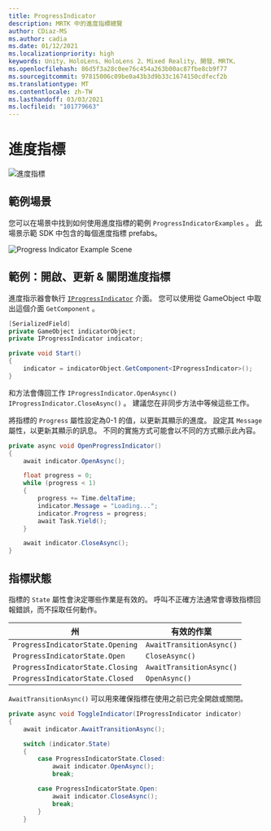 ```yaml
---
title: ProgressIndicator
description: MRTK 中的進度指標總覽
author: CDiaz-MS
ms.author: cadia
ms.date: 01/12/2021
ms.localizationpriority: high
keywords: Unity、HoloLens、HoloLens 2、Mixed Reality、開發、MRTK、
ms.openlocfilehash: 86d5f3a28c0ee76c454a263b00ac87fbe8cb9f77
ms.sourcegitcommit: 97815006c09be0a43b3d9b33c1674150cdfecf2b
ms.translationtype: MT
ms.contentlocale: zh-TW
ms.lasthandoff: 03/03/2021
ms.locfileid: "101779663"
---
```

# <a name="progress-indicators"></a>進度指標

![進度指標](../images/progress-indicator/MRTK_ProgressIndicator_Main.png)

## <a name="example-scene"></a>範例場景

您可以在場景中找到如何使用進度指標的範例 `ProgressIndicatorExamples` 。 此場景示範 SDK 中包含的每個進度指標 prefabs。

<img src="../images/progress-indicator/MRTK_ProgressIndicator_Examples.png" alt="Progress Indicator Example Scene">

## <a name="example-open-update--close-a-progress-indicator"></a>範例：開啟、更新 & 關閉進度指標

進度指示器會執行 [`IProgressIndicator`](xref:Microsoft.MixedReality.Toolkit.UI.IProgressIndicator) 介面。 您可以使用從 GameObject 中取出這個介面 `GetComponent` 。

```c#
[SerializedField]
private GameObject indicatorObject;
private IProgressIndicator indicator;

private void Start()
{
    indicator = indicatorObject.GetComponent<IProgressIndicator>();
}
```

和方法會傳回工作 `IProgressIndicator.OpenAsync()` `IProgressIndicator.CloseAsync()` 。 [](xref:System.Threading.Tasks.Task) 建議您在非同步方法中等候這些工作。

將指標的 `Progress` 屬性設定為0-1 的值，以更新其顯示的進度。 設定其 `Message` 屬性，以更新其顯示的訊息。 不同的實施方式可能會以不同的方式顯示此內容。

```c#
private async void OpenProgressIndicator()
{
    await indicator.OpenAsync();

    float progress = 0;
    while (progress < 1)
    {
        progress += Time.deltaTime;
        indicator.Message = "Loading...";
        indicator.Progress = progress;
        await Task.Yield();
    }

    await indicator.CloseAsync();
}
```

## <a name="indicator-states"></a>指標狀態

指標的 `State` 屬性會決定哪些作業是有效的。 呼叫不正確方法通常會導致指標回報錯誤，而不採取任何動作。

州 | 有效的作業
--- | ---
`ProgressIndicatorState.Opening` | `AwaitTransitionAsync()`
`ProgressIndicatorState.Open` | `CloseAsync()`
`ProgressIndicatorState.Closing` | `AwaitTransitionAsync()`
`ProgressIndicatorState.Closed` | `OpenAsync()`

`AwaitTransitionAsync()` 可以用來確保指標在使用之前已完全開啟或關閉。

```c#
private async void ToggleIndicator(IProgressIndicator indicator)
{
    await indicator.AwaitTransitionAsync();

    switch (indicator.State)
    {
        case ProgressIndicatorState.Closed:
            await indicator.OpenAsync();
            break;

        case ProgressIndicatorState.Open:
            await indicator.CloseAsync();
            break;
        }
    }
```
